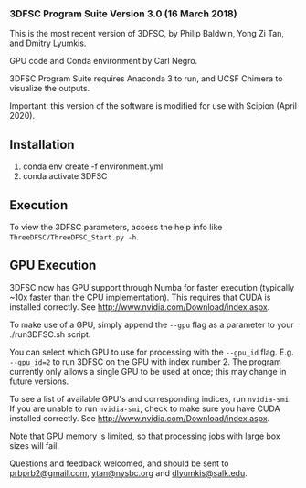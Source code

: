 ### 3DFSC Program Suite Version 3.0 (16 March 2018) ###

This is the most recent version of 3DFSC, by Philip Baldwin, Yong Zi Tan, and Dmitry Lyumkis.

GPU code and Conda environment by Carl Negro.

3DFSC Program Suite requires Anaconda 3 to run, and UCSF Chimera to visualize the outputs.

Important: this version of the software is modified for use with Scipion (April 2020).

## Installation ##

1) conda env create -f environment.yml
2) conda activate 3DFSC

## Execution ##

To view the 3DFSC parameters, access the help info like `ThreeDFSC/ThreeDFSC_Start.py -h`.

## GPU Execution ##

3DFSC now has GPU support through Numba for faster execution (typically ~10x faster than the CPU implementation). This requires that CUDA is installed correctly. See http://www.nvidia.com/Download/index.aspx. 

To make use of a GPU, simply append the `--gpu` flag as a parameter to your ./run3DFSC.sh script.

You can select which GPU to use for processing with the `--gpu_id` flag. E.g. `--gpu_id=2` to run 3DFSC on the GPU with index number 2. The program currently only allows a single GPU to be used at once; this may change in future versions.

To see a list of available GPU's and corresponding indices, run `nvidia-smi`. If you are unable to run `nvidia-smi`, check to make sure you have CUDA installed correctly. See http://www.nvidia.com/Download/index.aspx.

Note that GPU memory is limited, so that processing jobs with large box sizes will fail. 

Questions and feedback welcomed, and should be sent to prbprb2@gmail.com, ytan@nysbc.org and dlyumkis@salk.edu.

